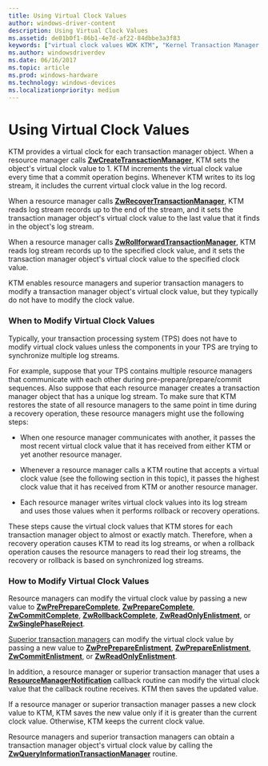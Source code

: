 ```yaml
---
title: Using Virtual Clock Values
author: windows-driver-content
description: Using Virtual Clock Values
ms.assetid: de01b0f1-86b1-4e7d-af22-84dbbe3a3f83
keywords: ["virtual clock values WDK KTM", "Kernel Transaction Manager WDK , virtual clock values", "KTM WDK , virtual clock values", "transactions WDK KTM , virtual clock values"]
ms.author: windowsdriverdev
ms.date: 06/16/2017
ms.topic: article
ms.prod: windows-hardware
ms.technology: windows-devices
ms.localizationpriority: medium
---
```


# Using Virtual Clock Values


KTM provides a virtual clock for each transaction manager object. When a resource manager calls [**ZwCreateTransactionManager**](https://msdn.microsoft.com/library/windows/hardware/ff566430), KTM sets the object's virtual clock value to 1. KTM increments the virtual clock value every time that a commit operation begins. Whenever KTM writes to its log stream, it includes the current virtual clock value in the log record.

When a resource manager calls [**ZwRecoverTransactionManager**](https://msdn.microsoft.com/library/windows/hardware/ff567079), KTM reads log stream records up to the end of the stream, and it sets the transaction manager object's virtual clock value to the last value that it finds in the object's log stream.

When a resource manager calls [**ZwRollforwardTransactionManager**](https://msdn.microsoft.com/library/windows/hardware/ff567089), KTM reads log stream records up to the specified clock value, and it sets the transaction manager object's virtual clock value to the specified clock value.

KTM enables resource managers and superior transaction managers to modify a transaction manager object's virtual clock value, but they typically do not have to modify the clock value.

### When to Modify Virtual Clock Values

Typically, your transaction processing system (TPS) does not have to modify virtual clock values unless the components in your TPS are trying to synchronize multiple log streams.

For example, suppose that your TPS contains multiple resource managers that communicate with each other during pre-prepare/prepare/commit sequences. Also suppose that each resource manager creates a transaction manager object that has a unique log stream. To make sure that KTM restores the state of all resource managers to the same point in time during a recovery operation, these resource managers might use the following steps:

-   When one resource manager communicates with another, it passes the most recent virtual clock value that it has received from either KTM or yet another resource manager.

-   Whenever a resource manager calls a KTM routine that accepts a virtual clock value (see the following section in this topic), it passes the highest clock value that it has received from KTM or another resource manager.

-   Each resource manager writes virtual clock values into its log stream and uses those values when it performs rollback or recovery operations.

These steps cause the virtual clock values that KTM stores for each transaction manager object to almost or exactly match. Therefore, when a recovery operation causes KTM to read its log streams, or when a rollback operation causes the resource managers to read their log streams, the recovery or rollback is based on synchronized log streams.

### How to Modify Virtual Clock Values

Resource managers can modify the virtual clock value by passing a new value to [**ZwPrePrepareComplete**](https://msdn.microsoft.com/library/windows/hardware/ff567040), [**ZwPrepareComplete**](https://msdn.microsoft.com/library/windows/hardware/ff567037), [**ZwCommitComplete**](https://msdn.microsoft.com/library/windows/hardware/ff566418), [**ZwRollbackComplete**](https://msdn.microsoft.com/library/windows/hardware/ff567081), [**ZwReadOnlyEnlistment**](https://msdn.microsoft.com/library/windows/hardware/ff567074), or [**ZwSinglePhaseReject**](https://msdn.microsoft.com/library/windows/hardware/ff567113).

[Superior transaction managers](creating-a-superior-transaction-manager.md) can modify the virtual clock value by passing a new value to [**ZwPrePrepareEnlistment**](https://msdn.microsoft.com/library/windows/hardware/ff567044), [**ZwPrepareEnlistment**](https://msdn.microsoft.com/library/windows/hardware/ff567039), [**ZwCommitEnlistment**](https://msdn.microsoft.com/library/windows/hardware/ff566419), or [**ZwReadOnlyEnlistment**](https://msdn.microsoft.com/library/windows/hardware/ff567074).

In addition, a resource manager or superior transaction manager that uses a [**ResourceManagerNotification**](https://msdn.microsoft.com/library/windows/hardware/ff561077) callback routine can modify the virtual clock value that the callback routine receives. KTM then saves the updated value.

If a resource manager or superior transaction manager passes a new clock value to KTM, KTM saves the new value only if it is greater than the current clock value. Otherwise, KTM keeps the current clock value.

Resource managers and superior transaction managers can obtain a transaction manager object's virtual clock value by calling the [**ZwQueryInformationTransactionManager**](https://msdn.microsoft.com/library/windows/hardware/ff567058) routine.

 

 




